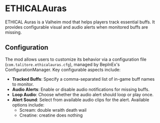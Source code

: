 # ETHICALAuras

ETHICAL Auras is a Valheim mod that helps players track essential buffs. It provides configurable visual and audio alerts when monitored buffs are missing.

## Configuration
The mod allows users to customize its behavior via a configuration file (`com.talitore.ethicalauras.cfg`), managed by BepInEx's ConfigurationManager. Key configurable aspects include:
-   **Tracked Buffs**: Specify a comma-separated list of in-game buff names to monitor.
-   **Audio Alerts**: Enable or disable audio notifications for missing buffs.
-   **Loop Audio**: Choose whether the audio alert should loop or play once.
-   **Alert Sound**: Select from available audio clips for the alert. Available options include:
    - Scream: double wraith death wail
    - Creatine: creatine does nothing
